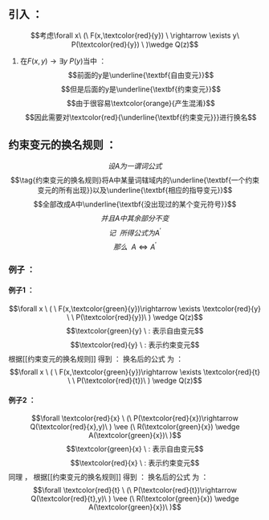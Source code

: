 ## 引入 ：
$$考虑\forall x\ (\ F(x,\textcolor{red}{y}) \ \rightarrow \exists y\ P(\textcolor{red}{y}) \ )\wedge Q(z)$$
1. 在$F(x,y) \rightarrow \exists y \ P(y)$当中 ：
$$前面的y是\underline{\textbf{自由变元}}$$
$$但是后面的y是\underline{\textbf{约束变元}}$$
$$由于很容易\textcolor{orange}{产生混淆}$$$$因此需要对\textcolor{red}{\underline{\textbf{约束变元}}}进行换名$$
## 约束变元的换名规则 ：
$$设A为一谓词公式$$
$$\tag{约束变元的换名规则}将A中某量词辖域内的\underline{\textbf{一个约束变元的所有出现}}以及\underline{\textbf{相应的指导变元}}$$
$$全部改成A中\underline{\textbf{没出现过的某个变元符号}}$$
$$并且A中其余部分不变$$
$$记\ \ 所得公式为A^{'}$$
$$那么 \ \ A \Leftrightarrow A^{'}$$
### 例子 ：
#### 例子1 ：
$$\forall x \ ( \ F(x,\textcolor{green}{y})\rightarrow \exists \textcolor{red}{y} \  \ P(\textcolor{red}{y})\ ) \wedge Q(z)$$
$$\textcolor{green}{y} \ : 表示自由变元$$
$$\textcolor{red}{y} \ : 表示约束变元$$
根据[[约束变元的换名规则]] 得到 ：
换名后的公式 为 ：
$$\forall x \ ( \ F(x,\textcolor{green}{y})\rightarrow \exists \textcolor{red}{t} \  \ P(\textcolor{red}{t})\ ) \wedge Q(z)$$
#### 例子2 ：
$$\forall \textcolor{red}{x} \ (\ P(\textcolor{red}{x})\rightarrow Q(\textcolor{red}{x},y)\ ) \vee (\ R(\textcolor{green}{x}) \wedge A(\textcolor{green}{x})\ )$$
$$\textcolor{green}{x} \ : 表示自由变元$$
$$\textcolor{red}{x} \ : 表示约束变元$$
同理 ， 根据[[约束变元的换名规则]] 得到 ：
换名后的公式 为 ：
$$\forall \textcolor{red}{t} \ (\ P(\textcolor{red}{t})\rightarrow Q(\textcolor{red}{t},y)\ ) \vee (\ R(\textcolor{green}{x}) \wedge A(\textcolor{green}{x})\ )$$
